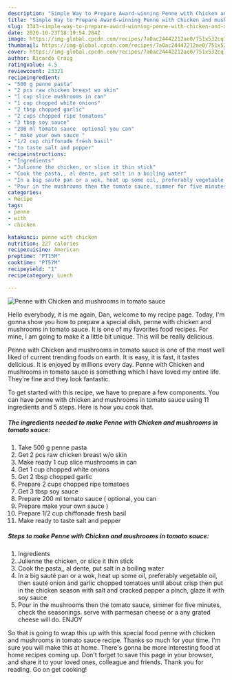 ```yaml
---
description: "Simple Way to Prepare Award-winning Penne with Chicken and mushrooms in tomato sauce"
title: "Simple Way to Prepare Award-winning Penne with Chicken and mushrooms in tomato sauce"
slug: 3343-simple-way-to-prepare-award-winning-penne-with-chicken-and-mushrooms-in-tomato-sauce
date: 2020-10-23T18:19:54.284Z
image: https://img-global.cpcdn.com/recipes/7a0ac24442212ae0/751x532cq70/penne-with-chicken-and-mushrooms-in-tomato-sauce-recipe-main-photo.jpg
thumbnail: https://img-global.cpcdn.com/recipes/7a0ac24442212ae0/751x532cq70/penne-with-chicken-and-mushrooms-in-tomato-sauce-recipe-main-photo.jpg
cover: https://img-global.cpcdn.com/recipes/7a0ac24442212ae0/751x532cq70/penne-with-chicken-and-mushrooms-in-tomato-sauce-recipe-main-photo.jpg
author: Ricardo Craig
ratingvalue: 4.5
reviewcount: 23321
recipeingredient:
- "500 g penne pasta"
- "2 pcs raw chicken breast wo skin"
- "1 cup slice mushrooms in can"
- "1 cup chopped white onions"
- "2 tbsp chopped garlic"
- "2 cups chopped ripe tomatoes"
- "3 tbsp soy sauce"
- "200 ml tomato sauce  optional you can"
- " make your own sauce "
- "1/2 cup chiffonade fresh basil"
- "to taste salt and pepper"
recipeinstructions:
- "Ingredients"
- "Julienne the chicken, or slice it thin stick"
- "Cook the pasta,, al dente, put salt in a boiling water"
- "In a big sauté pan or a wok, heat up some oil, preferably vegetable oil, then sauté onion and garlic chopped tomatoes until about crisp then put in the chicken season with salt and cracked pepper a pinch, glaze it with soy sauce"
- "Pour in the mushrooms then the tomato sauce, simmer for five minutes, check the seasonings. serve with parmesan cheese or a any grated cheese will do. ENJOY"
categories:
- Recipe
tags:
- penne
- with
- chicken

katakunci: penne with chicken 
nutrition: 227 calories
recipecuisine: American
preptime: "PT15M"
cooktime: "PT57M"
recipeyield: "1"
recipecategory: Lunch

---
```



![Penne with Chicken and mushrooms in tomato sauce](https://img-global.cpcdn.com/recipes/7a0ac24442212ae0/751x532cq70/penne-with-chicken-and-mushrooms-in-tomato-sauce-recipe-main-photo.jpg)

Hello everybody, it is me again, Dan, welcome to my recipe page. Today, I'm gonna show you how to prepare a special dish, penne with chicken and mushrooms in tomato sauce. It is one of my favorites food recipes. For mine, I am going to make it a little bit unique. This will be really delicious.



Penne with Chicken and mushrooms in tomato sauce is one of the most well liked of current trending foods on earth. It is easy, it is fast, it tastes delicious. It is enjoyed by millions every day. Penne with Chicken and mushrooms in tomato sauce is something which I have loved my entire life. They're fine and they look fantastic.


To get started with this recipe, we have to prepare a few components. You can have penne with chicken and mushrooms in tomato sauce using 11 ingredients and 5 steps. Here is how you cook that.

<!--inarticleads1-->

##### The ingredients needed to make Penne with Chicken and mushrooms in tomato sauce:

1. Take 500 g penne pasta
1. Get 2 pcs raw chicken breast w/o skin
1. Make ready 1 cup slice mushrooms in can
1. Get 1 cup chopped white onions
1. Get 2 tbsp chopped garlic
1. Prepare 2 cups chopped ripe tomatoes
1. Get 3 tbsp soy sauce
1. Prepare 200 ml tomato sauce ( optional, you can
1. Prepare  make your own sauce )
1. Prepare 1/2 cup chiffonade fresh basil
1. Make ready to taste salt and pepper




<!--inarticleads2-->

##### Steps to make Penne with Chicken and mushrooms in tomato sauce:

1. Ingredients
1. Julienne the chicken, or slice it thin stick
1. Cook the pasta,, al dente, put salt in a boiling water
1. In a big sauté pan or a wok, heat up some oil, preferably vegetable oil, then sauté onion and garlic chopped tomatoes until about crisp then put in the chicken season with salt and cracked pepper a pinch, glaze it with soy sauce
1. Pour in the mushrooms then the tomato sauce, simmer for five minutes, check the seasonings. serve with parmesan cheese or a any grated cheese will do. ENJOY




So that is going to wrap this up with this special food penne with chicken and mushrooms in tomato sauce recipe. Thanks so much for your time. I'm sure you will make this at home. There's gonna be more interesting food at home recipes coming up. Don't forget to save this page in your browser, and share it to your loved ones, colleague and friends. Thank you for reading. Go on get cooking!
